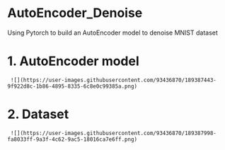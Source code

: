 # AutoEncoder_Denoise
Using Pytorch to build an AutoEncoder model to denoise MNIST dataset

# 1. AutoEncoder model
     ![](https://user-images.githubusercontent.com/93436870/189387443-9f922d8c-1b86-4895-8335-6c8e0c99385a.png)

# 2. Dataset 
     ![](https://user-images.githubusercontent.com/93436870/189387998-fa8033ff-9a3f-4c62-9ac5-18016ca7e6ff.png)

     
